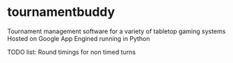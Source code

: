 # tournamentbuddy
Tournament management software for a variety of tabletop gaming systems
Hosted on Google App Engined running in Python

TODO list:
Round timings for non timed turns